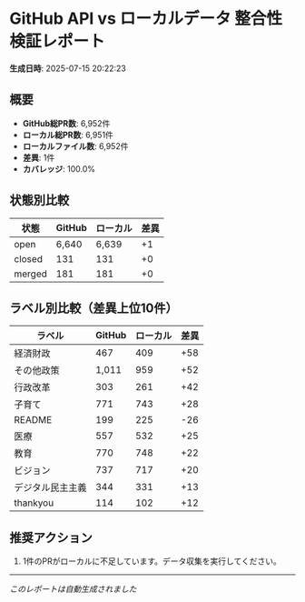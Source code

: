 # GitHub API vs ローカルデータ 整合性検証レポート

**生成日時**: 2025-07-15 20:22:23

## 概要

- **GitHub総PR数**: 6,952件
- **ローカル総PR数**: 6,951件
- **ローカルファイル数**: 6,952件
- **差異**: 1件
- **カバレッジ**: 100.0%

## 状態別比較

| 状態 | GitHub | ローカル | 差異 |
|------|--------|----------|------|
| open | 6,640 | 6,639 | +1 |
| closed | 131 | 131 | +0 |
| merged | 181 | 181 | +0 |

## ラベル別比較（差異上位10件）

| ラベル | GitHub | ローカル | 差異 |
|--------|--------|----------|------|
| 経済財政 | 467 | 409 | +58 |
| その他政策 | 1,011 | 959 | +52 |
| 行政改革 | 303 | 261 | +42 |
| 子育て | 771 | 743 | +28 |
| README | 199 | 225 | -26 |
| 医療 | 557 | 532 | +25 |
| 教育 | 770 | 748 | +22 |
| ビジョン | 737 | 717 | +20 |
| デジタル民主主義 | 344 | 331 | +13 |
| thankyou | 114 | 102 | +12 |

## 推奨アクション

1. 1件のPRがローカルに不足しています。データ収集を実行してください。

---
*このレポートは自動生成されました*